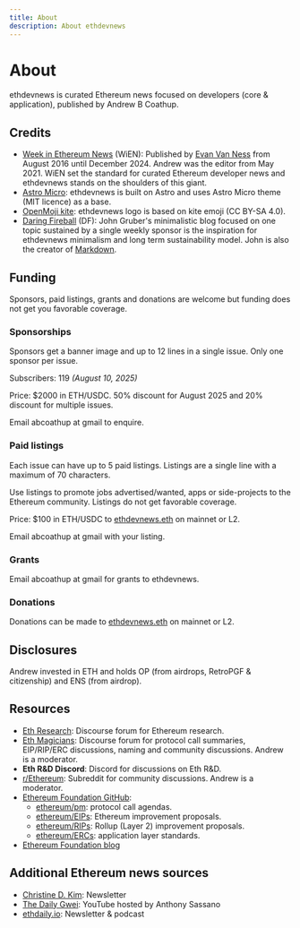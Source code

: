 ```yaml
---
title: About
description: About ethdevnews
---
```

# About

ethdevnews is curated Ethereum news focused on developers (core & application), published by Andrew B Coathup.

## Credits

* [Week in Ethereum News](https://weekinethereumnews.com) (WiEN): Published by [Evan Van Ness](https://x.com/evanvanness) from August 2016 until December 2024. Andrew was the editor from May 2021. WiEN set the standard for curated Ethereum developer news and ethdevnews stands on the shoulders of this giant.
* [Astro Micro](https://github.com/trevortylerlee/astro-micro): ethdevnews is built on Astro and uses Astro Micro theme (MIT licence) as a base.
* [OpenMoji kite](https://openmoji.org/library/emoji-1FA81/#variant=black): ethdevnews logo is based on kite emoji (CC BY-SA 4.0).
* [Daring Fireball](https://daringfireball.net) (DF): John Gruber's minimalistic blog focused on one topic sustained by a single weekly sponsor is the inspiration for ethdevnews minimalism and long term sustainability model. John is also the creator of [Markdown](https://daringfireball.net/2004/03/introducing_markdown). 

## Funding
Sponsors, paid listings, grants and donations are welcome but funding does not get you favorable coverage.

### Sponsorships

Sponsors get a banner image and up to 12 lines in a single issue.  Only one sponsor per issue.

Subscribers: 119 *(August 10, 2025)* 

Price: $2000 in ETH/USDC.  50% discount for August 2025 and 20% discount for multiple issues.

Email abcoathup at gmail to enquire.

### Paid listings

Each issue can have up to 5 paid listings.  Listings are a single line with a maximum of 70 characters.

Use listings to promote jobs advertised/wanted, apps or side-projects to the Ethereum community.
Listings do not get favorable coverage.

Price: $100 in ETH/USDC to [ethdevnews.eth](https://etherscan.io/address/ethdevnews.eth) on mainnet or L2.

Email abcoathup at gmail with your listing.

### Grants

Email abcoathup at gmail for grants to ethdevnews.

### Donations

Donations can be made to [ethdevnews.eth](https://etherscan.io/address/ethdevnews.eth) on mainnet or L2.

## Disclosures

Andrew invested in ETH and holds OP (from airdrops, RetroPGF & citizenship) and ENS (from airdrop).

## Resources

* [Eth Research](https://ethresear.ch/): Discourse forum for Ethereum research.
* [Eth Magicians](https://ethereum-magicians.org): Discourse forum for protocol call summaries, EIP/RIP/ERC discussions, naming and community discussions. Andrew is a moderator.
* **Eth R&D Discord**: Discord for discussions on Eth R&D.
* [r/Ethereum](https://www.reddit.com/r/ethereum): Subreddit for community discussions. Andrew is a moderator.
* [Ethereum Foundation GitHub](https://github.com/ethereum/):
  * [ethereum/pm](https://github.com/ethereum/pm/): protocol call agendas.
  * [ethereum/EIPs](https://github.com/ethereum/EIPs/): Ethereum improvement proposals.
  * [ethereum/RIPs](https://github.com/ethereum/RIPs/): Rollup (Layer 2) improvement proposals.
  * [ethereum/ERCs](https://github.com/ethereum/ERCs/): application layer standards.
* [Ethereum Foundation blog](https://blog.ethereum.org/)

## Additional Ethereum news sources

* [Christine D. Kim](https://christinedkim.substack.com/): Newsletter
* [The Daily Gwei](https://www.youtube.com/c/TheDailyGwei): YouTube hosted by Anthony Sassano
* [ethdaily.io](https://ethdaily.io): Newsletter & podcast